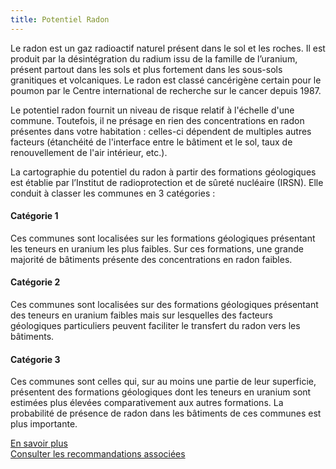 ```yaml
---
title: Potentiel Radon
---
```


Le radon est un gaz radioactif naturel présent dans le sol et les roches. Il est produit par la désintégration du radium issu de la famille de l’uranium, présent partout dans les sols et plus fortement dans les sous-sols granitiques et volcaniques. Le radon est classé cancérigène certain pour le poumon par le Centre international de recherche sur le cancer depuis 1987.

Le potentiel radon fournit un niveau de risque relatif à l'échelle d'une commune. Toutefois, il ne présage en rien des concentrations en radon présentes dans votre habitation : celles-ci dépendent de multiples autres facteurs (étanchéité de l'interface entre le bâtiment et le sol, taux de renouvellement de l'air intérieur, etc.).

La cartographie du potentiel du radon à partir des formations géologiques est établie par l’Institut de radioprotection et de sûreté nucléaire (IRSN). Elle conduit à classer les communes en 3 catégories :

#### Catégorie 1

Ces communes sont localisées sur les formations géologiques présentant les teneurs en uranium les plus faibles. Sur ces formations, une grande majorité de bâtiments présente des concentrations en radon faibles.

#### Catégorie 2

Ces communes sont localisées sur des formations géologiques présentant des teneurs en uranium faibles mais sur lesquelles des facteurs géologiques particuliers peuvent faciliter le transfert du radon vers les bâtiments.

#### Catégorie 3

Ces communes sont celles qui, sur au moins une partie de leur superficie, présentent des formations géologiques dont les teneurs en uranium sont estimées plus élevées comparativement aux autres formations. La probabilité de présence de radon dans les bâtiments de ces communes est plus importante.

[En savoir plus](https://www.irsn.fr/FR/connaissances/Environnement/expertises-radioactivite-naturelle/radon/Pages/5-cartographie-potentiel-radon-commune.aspx#.YZet_vnMK70)  
[Consulter les recommandations associées](/recommandations#radon)
